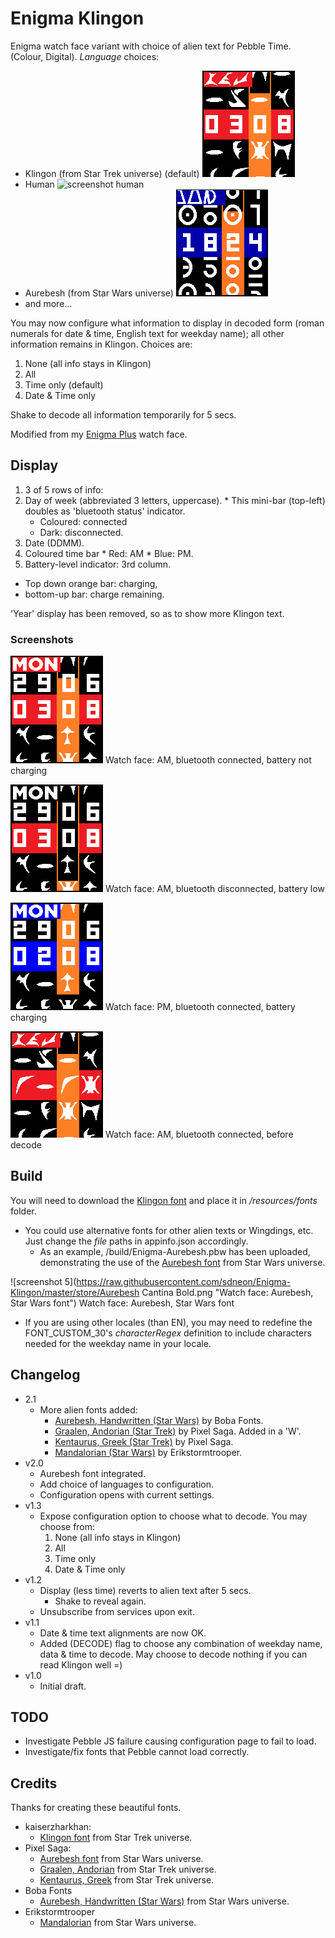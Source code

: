 Enigma Klingon
==============
Enigma watch face variant with choice of alien text for Pebble Time. (Colour, Digital). _Language_ choices:
* Klingon (from Star Trek universe) (default) ![screenshot Klingon](https://raw.githubusercontent.com/sdneon/Enigma-Klingon/master/store/pebble-screenshot-5.png "Watch face in Klingon")
* Human ![screenshot human](https://raw.githubusercontent.com/sdneon/Enigma-plus/master/store/pebble-screenshot-1-AM.png "Watch face in Human")
* Aurebesh (from Star Wars universe) ![screenshot aurebesh](https://raw.githubusercontent.com/sdneon/Enigma-Klingon/master/store/pebble-screenshot-6-aurebesh.png "Watch face in Aurebesh, Star Wars font")
* and more...

You may now configure what information to display in decoded form (roman numerals for date & time, English text for weekday name); all other information remains in Klingon. Choices are:
1. None (all info stays in Klingon)
2. All
3. Time only (default)
4. Date & Time only

Shake to decode all information temporarily for 5 secs.

Modified from my [Enigma Plus](https://github.com/sdneon/Enigma-plus) watch face.

## Display
1. 3 of 5 rows of info:
  1. Day of week (abbreviated 3 letters, uppercase).
    * This mini-bar (top-left) doubles as 'bluetooth status' indicator.
        * Coloured: connected
        * Dark: disconnected.
  2. Date (DDMM).
  3. Coloured time bar
    * Red: AM
    * Blue: PM.
2. Battery-level indicator: 3rd column.
  * Top down orange bar: charging,
  * bottom-up bar: charge remaining.

'Year' display has been removed, so as to show more Klingon text.

### Screenshots
![screenshot 1](https://raw.githubusercontent.com/sdneon/Enigma-Klingon/master/store/pebble-screenshot-1-AM.png "Watch face: AM, bluetooth connected, battery not charging")
Watch face: AM, bluetooth connected, battery not charging

![screenshot 2](https://raw.githubusercontent.com/sdneon/Enigma-Klingon/master/store/pebble-screenshot-2-AM,DC.png "Watch face: AM, bluetooth disconnected, battery low")
Watch face: AM, bluetooth disconnected, battery low

![screenshot 3](https://raw.githubusercontent.com/sdneon/Enigma-Klingon/master/store/pebble-screenshot-3-PM,charging.png "Watch face: PM, bluetooth connected, battery charging")
Watch face: PM, bluetooth connected, battery charging

![screenshot 4](https://raw.githubusercontent.com/sdneon/Enigma-Klingon/master/store/pebble-screenshot-4-before-decode.png "Watch face: AM, bluetooth connected, before decode")
Watch face: AM, bluetooth connected, before decode

## Build
You will need to download the [Klingon font](http://www.dafont.com/klingon-font.font) and place it in _/resources/fonts_ folder.
 * You could use alternative fonts for other alien texts or Wingdings, etc. Just change the _file_ paths in appinfo.json accordingly.
   * As an example, /build/Enigma-Aurebesh.pbw has been uploaded, demonstrating the use of the [Aurebesh font](http://www.dafont.com/aurebesh.font) from Star Wars universe.

![screenshot 5](https://raw.githubusercontent.com/sdneon/Enigma-Klingon/master/store/Aurebesh Cantina Bold.png "Watch face: Aurebesh, Star Wars font")
Watch face: Aurebesh, Star Wars font

 * If you are using other locales (than EN), you may need to redefine the FONT_CUSTOM_30's _characterRegex_ definition to include characters needed for the weekday name in your locale.

## Changelog
* 2.1
  * More alien fonts added:
    * [Aurebesh, Handwritten (Star Wars)](http://www.fontspace.com/boba-fonts/aurek-besh-hand) by Boba Fonts.
    * [Graalen, Andorian (Star Trek)](http://memory-beta.wikia.com/wiki/Andorian_languages) by Pixel Saga. Added in a 'W'.
    * [Kentaurus, Greek (Star Trek)](http://www.dafont.com/kentaurus.font) by Pixel Saga.
    * [Mandalorian (Star Wars)](http://www.dafont.com/mandalorian.font) by Erikstormtrooper.
* v2.0
  * Aurebesh font integrated.
  * Add choice of languages to configuration.
  * Configuration opens with current settings.
* v1.3
  * Expose configuration option to choose what to decode. You may choose from:
    1. None (all info stays in Klingon)
    2. All
    3. Time only
    4. Date & Time only
* v1.2
  * Display (less time) reverts to alien text after 5 secs.
    * Shake to reveal again.
  * Unsubscribe from services upon exit.
* v1.1
  * Date & time text alignments are now OK.
  * Added (DECODE) flag to choose any combination of weekday name, data & time to decode. May choose to decode nothing if you can read Klingon well =)
* v1.0
  * Initial draft.
  
## TODO
* Investigate Pebble JS failure causing configuration page to fail to load.
* Investigate/fix fonts that Pebble cannot load correctly.

## Credits
Thanks for creating these beautiful fonts.
* kaiserzharkhan:
  * [Klingon font](http://www.dafont.com/klingon-font.font) from Star Trek universe.
* Pixel Saga:
  * [Aurebesh font](http://www.dafont.com/aurebesh.font) from Star Wars universe.
  * [Graalen, Andorian](http://memory-beta.wikia.com/wiki/Andorian_languages)  from Star Trek universe.
  * [Kentaurus, Greek](http://www.dafont.com/kentaurus.font) from Star Trek universe.
* Boba Fonts
  * [Aurebesh, Handwritten (Star Wars)](http://www.fontspace.com/boba-fonts/aurek-besh-hand)  from Star Wars universe.
* Erikstormtrooper
  * [Mandalorian](http://www.dafont.com/mandalorian.font) from Star Wars universe.